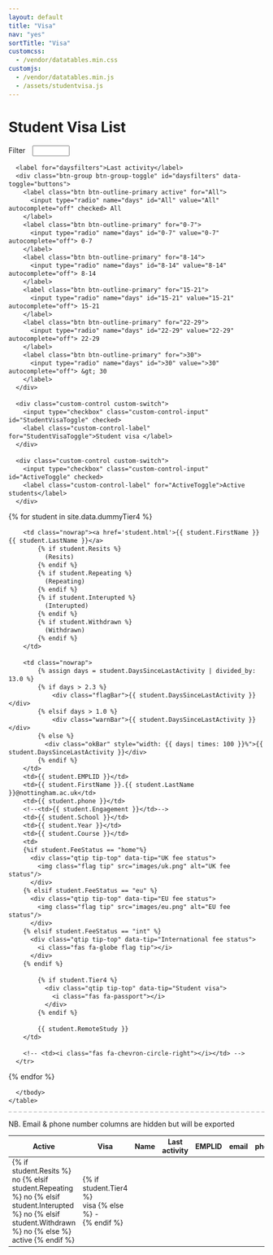 ```yaml
---
layout: default
title: "Visa"
nav: "yes"
sortTitle: "Visa"
customcss:
  - /vendor/datatables.min.css
customjs:
  - /vendor/datatables.min.js
  - /assets/studentvisa.js
---
```



<style>

table i         {font-size: 20px; }





.controls             {min-height: 3em}
.dataTables_info      {float: left;}
.dt-buttons           {float:right; padding-right: 1em;}
.btn                  {font-size: 100%}
.dataTables_paginate  {float: right}

.controlsbottom             {min-height: 3em; margin-top:10px}
.foot                       {clear: both; margin-top: 1em; padding-top: 1em; border-top: 2px dashed #ccc}

.form-inline label            {padding-right: 0.7em}
.form-inline input            {margin-right: 2em}
.form-inline .btn-group       {margin-right: 2em}
.form-inline .custom-switch   {margin-right: 1em}
label i                       {padding-right: 0.25em}
</style>




<div class="container main">
  <h1>Student Visa List</h1>

  <form class="form-inline">
      <label for="Filter">Filter</label>
      <input type="text" class="form-control" id="Filter" size="6">

      <label for="daysfilters">Last activity</label>
      <div class="btn-group btn-group-toggle" id="daysfilters" data-toggle="buttons">
        <label class="btn btn-outline-primary active" for="All">
          <input type="radio" name="days" id="All" value="All" autocomplete="off" checked> All
        </label>
        <label class="btn btn-outline-primary" for="0-7">
          <input type="radio" name="days" id="0-7" value="0-7" autocomplete="off"> 0-7
        </label>
        <label class="btn btn-outline-primary" for="8-14">
          <input type="radio" name="days" id="8-14" value="8-14" autocomplete="off"> 8-14
        </label>
        <label class="btn btn-outline-primary" for="15-21">
          <input type="radio" name="days" id="15-21" value="15-21" autocomplete="off"> 15-21
        </label>
        <label class="btn btn-outline-primary" for="22-29">
          <input type="radio" name="days" id="22-29" value="22-29" autocomplete="off"> 22-29
        </label>
        <label class="btn btn-outline-primary" for=">30">
          <input type="radio" name="days" id=">30" value=">30" autocomplete="off"> &gt; 30
        </label>
      </div>

      <div class="custom-control custom-switch">
        <input type="checkbox" class="custom-control-input" id="StudentVisaToggle" checked>
        <label class="custom-control-label" for="StudentVisaToggle">Student visa </label>
      </div>

      <div class="custom-control custom-switch">
        <input type="checkbox" class="custom-control-input" id="ActiveToggle" checked>
        <label class="custom-control-label" for="ActiveToggle">Active students</label>
      </div>

  </form>






  <table class="table table-hover table-sm" id="DataTable" >
    <thead class="thead-dark">
      <tr>
      <!-- first 2 are hidden; just for filters -->
       <th scope="col">Active</th>
       <th scope="col">Visa</th>
        <th scope="col">Name</th>
        <th scope="col" >Last activity</th>
        <th scope="col">EMPLID</th>
        <th scope="col">email</th>
        <th scope="col">phone</th>
        <!--<th scope="col">Engage</th>   -->
        <th scope="col">School</th>
        <th scope="col">Yr</th>
        <th scope="col">Course</th>
        <th scope="col">Status</th>
        <!-- <th scope="col"></th>  -->
      </tr>
    </thead>
    <tbody>

{% for student in site.data.dummyTier4 %}
      <tr>
        <!-- hidden col for filters: active -->
        <td>
            {% if student.Resits %}
              no
            {% elsif student.Repeating %}
              no
            {% elsif student.Interupted %}
              no
            {% elsif student.Withdrawn %}
              no
            {% else %}
              active
            {% endif %}
        </td>
        <!-- hidden col for filters: visa -->
        <td>
            {% if student.Tier4 %}     
                visa
            {% else %}
                -               
            {% endif %}
        </td>         

        <td class="nowrap"><a href='student.html'>{{ student.FirstName }} {{ student.LastName }}</a>
            {% if student.Resits %}
              (Resits)
            {% endif %}
            {% if student.Repeating %}
              (Repeating)
            {% endif %}
            {% if student.Interupted %}
              (Interupted)
            {% endif %}
            {% if student.Withdrawn %}
              (Withdrawn)
            {% endif %}                
        </td>

        <td class="nowrap">
            {% assign days = student.DaysSinceLastActivity | divided_by: 13.0 %}
            {% if days > 2.3 %}
                <div class="flagBar">{{ student.DaysSinceLastActivity }}</div>
            {% elsif days > 1.0 %}
                <div class="warnBar">{{ student.DaysSinceLastActivity }}</div>
            {% else %}
              <div class="okBar" style="width: {{ days| times: 100 }}%">{{ student.DaysSinceLastActivity }}</div>
            {% endif %}
        </td>
        <td>{{ student.EMPLID }}</td>
        <td>{{ student.FirstName }}.{{ student.LastName }}@nottingham.ac.uk</td>
        <td>{{ student.phone }}</td>
        <!--<td>{{ student.Engagement }}</td>-->
        <td>{{ student.School }}</td>
        <td>{{ student.Year }}</td>
        <td>{{ student.Course }}</td>
        <td>
        {%if student.FeeStatus == "home"%}
          <div class="qtip tip-top" data-tip="UK fee status">
            <img class="flag tip" src="images/uk.png" alt="UK fee status"/>
          </div>
        {% elsif student.FeeStatus == "eu" %}
          <div class="qtip tip-top" data-tip="EU fee status">
            <img class="flag tip" src="images/eu.png" alt="EU fee status"/>
          </div>
        {% elsif student.FeeStatus == "int" %}
          <div class="qtip tip-top" data-tip="International fee status">     
            <i class="fas fa-globe flag tip"></i>
          </div>
        {% endif %}

            {% if student.Tier4 %}   
              <div class="qtip tip-top" data-tip="Student visa">  
                <i class="fas fa-passport"></i>
              </div>  
            {% endif %}

            {{ student.RemoteStudy }}
        </td>   

        <!-- <td><i class="fas fa-chevron-circle-right"></i></td> -->
      </tr>
{% endfor %}

      </tbody>
    </table>



<p class="foot">NB. Email & phone number columns are hidden but will be exported</p>

</div>
